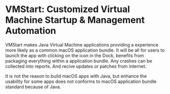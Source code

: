 # VMStart: Customized Virtual Machine Startup & Management Automation

VMStart makes Java Virtual Machine applications providing a experience more likely as a common 
macOS application bundle. It will be all for users to launch the app with clicking on the
icon in the Dock, benefits from packaging everything within a application bundle. Any crashes
can be collected into reports. And recive updates or patches from internet.

It is not the reason to build macOS apps with Java, but enhance the usability for some apps
does not conforms to macOS application bundle standard because of Java.
